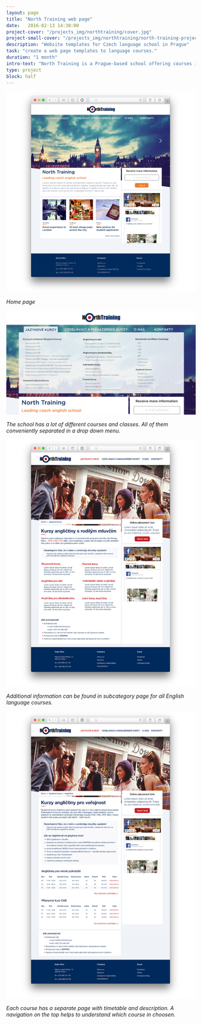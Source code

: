 ```yaml
---
layout: page
title: "North Training web page"
date:   2016-02-13 14:30:00
project-cover: "/projects_img/northtraining/cover.jpg"
project-small-cover: "/projects_img/northtraining/north-training-project.png"
description: "Website templates for Czech language school in Prague"
task: "create a web page templates to language courses."
duration: "1 month"
intro-text: "North Training is a Prague-based school offering courses in The English language. The school wanted to have a modern and understandable page for the young audience."
type: project
block: half
---
```


<span class="p700">![home page](/projects_img/northtraining/homepage.jpg)</span>

<span class="p-center">*Home page*</span>

<span class="p700">![drop down menu](/projects_img/northtraining/dropdownmenu.jpg)</span>

<span class="p-center">*The school has a lot of different courses and classes. All of them conveniently separated in a drop down menu.*</span>

<span class="p700">![timetables](/projects_img/northtraining/subcat.jpg)</span>

<span class="p-center">*Additional information can be found in subcategory page for all English language courses.*</span>

<span class="p700">![timetables](/projects_img/northtraining/timetables.jpg)</span>

<span class="p-center">*Each course has a separate page with timetable and description. A navigation on the top helps to understand which course in choosen.*</span>





